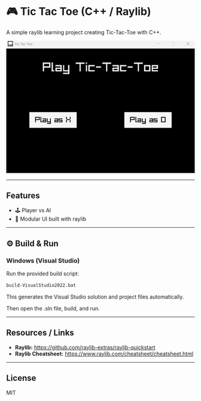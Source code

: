 # 🎮 Tic Tac Toe (C++ / Raylib)

A simple raylib learning project creating Tic-Tac-Toe with C++.

![Gameplay Screenshot](resources/example.gif)

---

## Features
- 🕹️ Player vs AI
- 🧩 Modular UI built with raylib

---

## ⚙️ Build & Run

### Windows (Visual Studio)
Run the provided build script:
```bash
build-VisualStudio2022.bat 
```
This generates the Visual Studio solution and project files automatically.

Then open the .sln file, build, and run.

---

## Resources / Links

* **Raylib:** https://github.com/raylib-extras/raylib-quickstart
* **Raylib Cheatsheet:** https://www.raylib.com/cheatsheet/cheatsheet.html

---

## License

MIT
